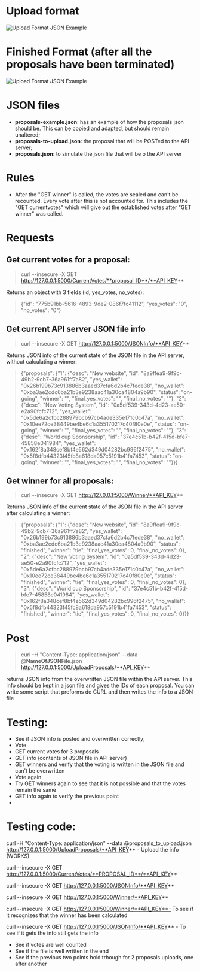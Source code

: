 # Upload format
![Upload Format JSON Example](/images/JSON_example.png "Upload Format JSON Example")
# Finished Format (after all the proposals have been terminated)
![Upload Format JSON Example](/images/JSON_example_2.png "Upload Format JSON Example")

# JSON files
- **proposals-example.json**: has an example of how the proposals json should be. This can be copied and adapted, but should remain unaltered;
- **proposals-to-upload.json**: the proposal that will be POSTed to the API server;
- **proposals.json**: to simulate the json file that will be o the API server

# Rules
- After the "GET winner" is called, the votes are sealed and can't be recounted. Every vote after this is not accounted for. This includes the "GET currentvotes" which will give out the established votes after "GET winner" was called. 

# Requests

## Get current votes for a proposal:
> curl --insecure  -X GET http://127.0.0.1:5000/CurrentVotes/**proposal_ID**/**API_KEY**

Returns an object with 3 fields (id, yes_votes, no_votes):
> {"id": "775b91bb-5616-4893-9de2-086f7fc41112", "yes_votes": "0", "no_votes": "0"}

## Get current API server JSON file info
> curl --insecure  -X GET http://127.0.0.1:5000/JSONInfo/**API_KEY**

Returns JSON info of the current state of the JSON file in the API server, without calculating a winner:
> {"proposals": {"1": {"desc": "New website", "id": "8a9ffea9-9f9c-49b2-9cb7-36a961ff7a82", "yes_wallet": "0x26b199b73c913886b3aaed37cfa6d2b4c7fede38", "no_wallet": "0xba3ae2cdc6ba21b3e9238aac41a30ca4804a9b90", "status": "on-going", "winner": "", "final_yes_votes": "", "final_no_votes": ""}, "2": {"desc": "New Voting System", "id": "0a5df539-343d-4d23-ae50-e2a90fcfc712", "yes_wallet": "0x5de6a2cfbc288979bcb97cb4ade335e171c0c47a", "no_wallet": "0x10ee72ce38449be4be6c1a355170217c40f80e0e", "status": "on-going", "winner": "", "final_yes_votes": "", "final_no_votes": ""}, "3": {"desc": "World cup Sponsorship", "id": "37e4c51b-b42f-415d-bfe7-45858e041984", "yes_wallet": "0x162f8a348cef8bf4e562d349d04282bc996f2475", "no_wallet": "0x5f8dfb44323f45fc8a618da957c5191b41fa7453", "status": "on-going", "winner": "", "final_yes_votes": "", "final_no_votes": ""}}}  

## Get winner for all proposals:
> curl --insecure  -X GET http://127.0.0.1:5000/Winner/**API_KEY**

Returns JSON info of the current state of the JSON file in the API server after calculating a winner:
> {"proposals": {"1": {"desc": "New website", "id": "8a9ffea9-9f9c-49b2-9cb7-36a961ff7a82", "yes_wallet": "0x26b199b73c913886b3aaed37cfa6d2b4c7fede38", "no_wallet": "0xba3ae2cdc6ba21b3e9238aac41a30ca4804a9b90", "status": "finished", "winner": "tie", "final_yes_votes": 0, "final_no_votes": 0}, "2": {"desc": "New Voting System", "id": "0a5df539-343d-4d23-ae50-e2a90fcfc712", "yes_wallet": "0x5de6a2cfbc288979bcb97cb4ade335e171c0c47a", "no_wallet": "0x10ee72ce38449be4be6c1a355170217c40f80e0e", "status": "finished", "winner": "tie", "final_yes_votes": 0, "final_no_votes": 0}, "3": {"desc": "World cup Sponsorship", "id": "37e4c51b-b42f-415d-bfe7-45858e041984", "yes_wallet": "0x162f8a348cef8bf4e562d349d04282bc996f2475", "no_wallet": "0x5f8dfb44323f45fc8a618da957c5191b41fa7453", "status": "finished", "winner": "tie", "final_yes_votes": 0, "final_no_votes": 0}}}  


# Post
> curl -H "Content-Type: application/json" --data @**NameOfJSONFile**.json http://127.0.0.1:5000/UploadProposals/**API_KEY**

returns JSON info from the overwritten JSON file within the API server. This info should be kept in a json file and gives the IDs of each proposal. You can write some script that preforms de CURL and then writes the info to a JSON file

# Testing:
- See if JSON info is posted and overwritten correctly;
- Vote
- GET current votes for 3 proposals
- GET info (contents of JSON file in API server)
- GET winners and verify that the voting is written in the JSON file and can't be overwritten
- Vote again
- Try GET winners again to see that it is not possible and that the votes remain the same
- GET info again to verify the previous point
- 
# Testing code:
curl -H "Content-Type: application/json" --data @proposals_to_upload.json http://127.0.0.1:5000/UploadProposals/**API_KEY** - Upload the info (WORKS)

curl --insecure  -X GET http://127.0.0.1:5000/CurrentVotes/**PROPOSAL_ID**/**API_KEY**

curl --insecure  -X GET http://127.0.0.1:5000/JSONInfo/**API_KEY**

curl --insecure  -X GET http://127.0.0.1:5000/Winner/**API_KEY**

curl --insecure  -X GET http://127.0.0.1:5000/Winner/**API_KEY**- To see if it recognizes that the winner has been calculated

curl --insecure  -X GET http://127.0.0.1:5000/JSONInfo/**API_KEY** - To see if it gets the info still gets the info

- See if votes are well counted
- See if the file is well written in the end
- See if the previous two points hold trhough for 2 proposals uploads, one after another
